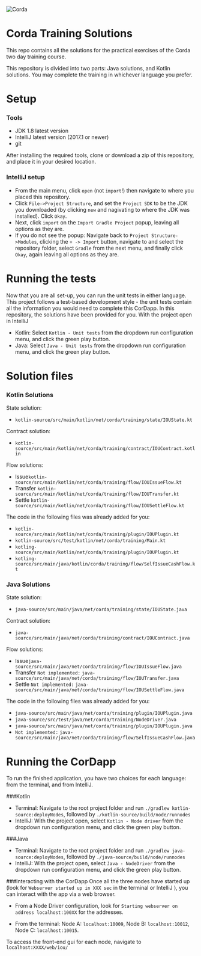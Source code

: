 ![Corda](https://www.corda.net/wp-content/uploads/2016/11/fg005_corda_b.png)

# Corda Training Solutions

This repo contains all the solutions for the practical exercises of the Corda two day 
training course.


This repository is divided into two parts: Java solutions, and Kotlin solutions. You may complete the training in whichever 
language you prefer.

# Setup

### Tools 
* JDK 1.8 latest version
* IntelliJ latest version (2017.1 or newer)
* git

After installing the required tools, clone or download a zip of this repository, and place it in your desired 
location.

### IntelliJ setup
* From the main menu, click `open` (not `import`!) then navigate to where you placed this repository.
* Click `File->Project Structure`, and set the `Project SDK` to be the JDK you downloaded (by clicking `new` and 
nagivating to where the JDK was installed). Click `Okay`.
* Next, click `import` on the `Import Gradle Project` popup, leaving all options as they are. 
* If you do not see the popup: Navigate back to `Project Structure->Modules`, clicking the `+ -> Import` button,
navigate to and select the repository folder, select `Gradle` from the next menu, and finally click `Okay`, 
again leaving all options as they are.

# Running the tests
Now that you are all set-up, you can run the unit tests in either language. This project follows a test-based
development style - the unit tests contain all the information you would need to complete this CorDapp. In this repository,
the solutions have been provided for you. With the project open in IntelliJ

* Kotlin: Select `Kotlin - Unit tests` from the dropdown run configuration menu, and click the green play button.
* Java: Select `Java - Unit tests` from the dropdown run configuration menu, and click the green play button.
# Solution files

### Kotlin Solutions
State solution:

* `kotlin-source/src/main/kotlin/net/corda/training/state/IOUState.kt`

Contract solution:

* `kotlin-source/src/main/kotlin/net/corda/training/contract/IOUContract.kotlin`

Flow solutions:

* Issue`kotlin-source/src/main/kotlin/net/corda/training/flow/IOUIssueFlow.kt`
* Transfer `kotlin-source/src/main/kotlin/net/corda/training/flow/IOUTransfer.kt`
* Settle `kotlin-source/src/main/kotlin/net/corda/training/flow/IOUSettleFlow.kt`

The code in the following files was already added for you:

* `kotlin-source/src/main/kotlin/net/corda/training/plugin/IOUPlugin.kt`
* `kotlin-source/src/test/kotlin/net/corda/training/Main.kt`
* `kotling-source/src/main/kotlin/net/corda/training/plugin/IOUPlugin.kt`
* `kotling-source/src/main/java/kotlin/corda/training/flow/SelfIssueCashFlow.kt`


### Java Solutions
State solution:

* `java-source/src/main/java/net/corda/training/state/IOUState.java`

Contract solution:

* `java-source/src/main/java/net/corda/training/contract/IOUContract.java`

Flow solutions:

* Issue`java-source/src/main/java/net/corda/training/flow/IOUIssueFlow.java`
* Transfer `Not implemented:` `java-source/src/main/java/net/corda/training/flow/IOUTransfer.java`
* Settle `Not implemented:` `java-source/src/main/java/net/corda/training/flow/IOUSettleFlow.java`

The code in the following files was already added for you:

* `java-source/src/main/java/net/corda/training/plugin/IOUPlugin.java`
* `java-source/src/test/java/net/corda/training/NodeDriver.java`
* `java-source/src/main/java/net/corda/training/plugin/IOUPlugin.java`
* `Not implemented:` `java-source/src/main/java/net/corda/training/flow/SelfIssueCashFlow.java`


# Running the CorDapp
To run the finished application, you have two choices for each language: from the terminal, and from IntelliJ.

###Kotlin
* Terminal: Navigate to the root project folder and run `./gradlew kotlin-source:deployNodes`, followed by 
`./kotlin-source/build/node/runnodes`
* IntelliJ: With the project open, select `Kotlin - Node driver` from the dropdown run configuration menu, and click 
the green play button.

###Java
* Terminal: Navigate to the root project folder and run `./gradlew java-source:deployNodes`, followed by 
`./java-source/build/node/runnodes`
* IntelliJ: With the project open, select `Java - NodeDriver` from the dropdown run configuration menu, and click 
the green play button.

###Interacting with the CorDapp
Once all the three nodes have started up (look for `Webserver started up in XXX sec` in the terminal or IntelliJ ), you can interact
with the app via a web browser. 
* From a Node Driver configuration, look for `Starting webserver on address localhost:100XX` for the addresses. 

* From the terminal: Node A: `localhost:10009`, Node B: `localhost:10012`, Node C: `localhost:10015`.

To access the front-end gui for each node, navigate to `localhost:XXXX/web/iou/`